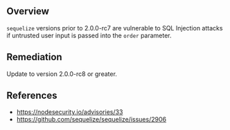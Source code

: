 ## Overview
`sequelize` versions prior to 2.0.0-rc7 are vulnerable to SQL Injection attacks if untrusted user input is passed into the `order` parameter.

## Remediation
Update to version 2.0.0-rc8 or greater.

## References
- https://nodesecurity.io/advisories/33
- https://github.com/sequelize/sequelize/issues/2906
